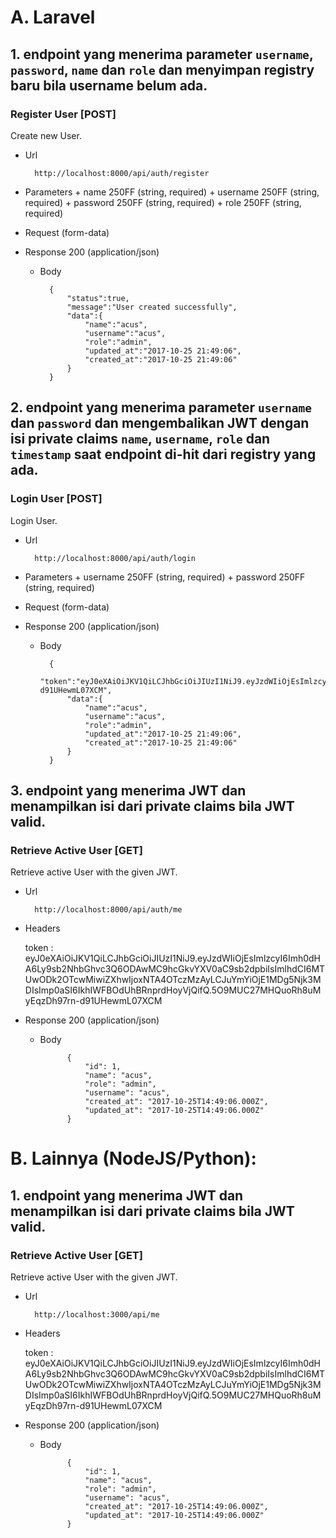 # A. Laravel
## 1. endpoint yang menerima parameter `username`, `password`, `name` dan `role` dan menyimpan registry baru bila username belum ada.

### Register User [POST]
Create new User.
+ Url

        http://localhost:8000/api/auth/register
    
+ Parameters
        + name 250FF (string, required)
        + username 250FF (string, required)
        + password 250FF (string, required)
        + role 250FF (string, required)
+ Request  (form-data)
+ Response 200 (application/json)
    + Body

            {
                "status":true,
                "message":"User created successfully",
                "data":{
                    "name":"acus",
                    "username":"acus",
                    "role":"admin",
                    "updated_at":"2017-10-25 21:49:06",
                    "created_at":"2017-10-25 21:49:06"
                }
            }

## 2. endpoint yang menerima parameter `username` dan `password` dan mengembalikan JWT dengan isi private claims `name`, `username`, `role` dan `timestamp` saat endpoint di-hit dari registry yang ada.
### Login User [POST]
Login User.
+ Url

        http://localhost:8000/api/auth/login
+ Parameters
        + username 250FF (string, required)
        + password 250FF (string, required)
+ Request  (form-data)
+ Response 200 (application/json)
    + Body

            {
                "token":"eyJ0eXAiOiJKV1QiLCJhbGciOiJIUzI1NiJ9.eyJzdWIiOjEsImlzcyI6Imh0dHA6Ly9sb2NhbGhvc3Q6ODAwMC9hcGkvYXV0aC9sb2dpbiIsImlhdCI6MTUwODk2OTcwMiwiZXhwIjoxNTA4OTczMzAyLCJuYmYiOjE1MDg5Njk3MDIsImp0aSI6IkhIWFBOdUhBRnprdHoyVjQifQ.5O9MUC27MHQuoRh8uMyEqzDh97rn-d91UHewmL07XCM",
                "data":{
                    "name":"acus",
                    "username":"acus",
                    "role":"admin",
                    "updated_at":"2017-10-25 21:49:06",
                    "created_at":"2017-10-25 21:49:06"
                }
            }

## 3. endpoint yang menerima JWT dan menampilkan isi dari private claims bila JWT valid.

### Retrieve Active User [GET]
Retrieve active User with the given JWT.
+ Url

        http://localhost:8000/api/auth/me
+ Headers
    
    token : eyJ0eXAiOiJKV1QiLCJhbGciOiJIUzI1NiJ9.eyJzdWIiOjEsImlzcyI6Imh0dHA6Ly9sb2NhbGhvc3Q6ODAwMC9hcGkvYXV0aC9sb2dpbiIsImlhdCI6MTUwODk2OTcwMiwiZXhwIjoxNTA4OTczMzAyLCJuYmYiOjE1MDg5Njk3MDIsImp0aSI6IkhIWFBOdUhBRnprdHoyVjQifQ.5O9MUC27MHQuoRh8uMyEqzDh97rn-d91UHewmL07XCM
    
    
+ Response 200 (application/json)
    + Body

                {
                    "id": 1,
                    "name": "acus",
                    "role": "admin",
                    "username": "acus",
                    "created_at": "2017-10-25T14:49:06.000Z",
                    "updated_at": "2017-10-25T14:49:06.000Z"
                }
            
            
# B. Lainnya (NodeJS/Python):
## 1. endpoint yang menerima JWT dan menampilkan isi dari private claims bila JWT valid.

### Retrieve Active User [GET]
Retrieve active User with the given JWT.
+ Url

        http://localhost:3000/api/me
+ Headers
    
    token : eyJ0eXAiOiJKV1QiLCJhbGciOiJIUzI1NiJ9.eyJzdWIiOjEsImlzcyI6Imh0dHA6Ly9sb2NhbGhvc3Q6ODAwMC9hcGkvYXV0aC9sb2dpbiIsImlhdCI6MTUwODk2OTcwMiwiZXhwIjoxNTA4OTczMzAyLCJuYmYiOjE1MDg5Njk3MDIsImp0aSI6IkhIWFBOdUhBRnprdHoyVjQifQ.5O9MUC27MHQuoRh8uMyEqzDh97rn-d91UHewmL07XCM
    
    
+ Response 200 (application/json)
    + Body

                {
                    "id": 1,
                    "name": "acus",
                    "role": "admin",
                    "username": "acus",
                    "created_at": "2017-10-25T14:49:06.000Z",
                    "updated_at": "2017-10-25T14:49:06.000Z"
                }